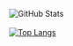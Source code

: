 <!--
**estebansalguero/estebansalguero** is a ✨ _special_ ✨ repository because its `README.md` (this file) appears on your GitHub profile.

Here are some ideas to get you started:

- 🔭 I’m currently working on ...
- 🌱 I’m currently learning ...
- 👯 I’m looking to collaborate on ...
- 🤔 I’m looking for help with ...
- 💬 Ask me about ...
- 📫 How to reach me: ...
- 😄 Pronouns: ...
- ⚡ Fun fact: ...
-->
![GitHub Stats](https://github-readme-stats.vercel.app/api?username=estebansalguero&theme=radical) <br /><br />
[![Top Langs](https://github-readme-stats.vercel.app/api/top-langs/?username=estebansalguero&layout=compact&theme=radical&hide=Java,Javascript,PHP,CSS,HTML)](https://github.com/anuraghazra/github-readme-stats)
